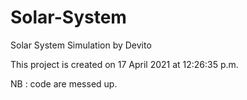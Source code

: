 # Solar-System
Solar System Simulation by Devito

This project is created on 17 April 2021 at 12:26:35 p.m.

NB : code are messed up.
